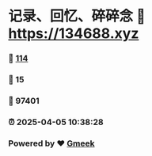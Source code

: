 # 记录、回忆、碎碎念 :link: https://134688.xyz 
### :page_facing_up: [114](https://134688.xyz/tag.html) 
### :speech_balloon: 15 
### :hibiscus: 97401 
### :alarm_clock: 2025-04-05 10:38:28 
### Powered by :heart: [Gmeek](https://github.com/Meekdai/Gmeek)
